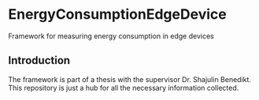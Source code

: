 # EnergyConsumptionEdgeDevice
Framework for measuring energy consumption in edge devices

## Introduction
The framework is part of a thesis with the supervisor Dr. Shajulin Benedikt.
This repository is just a hub for all the necessary information collected.
